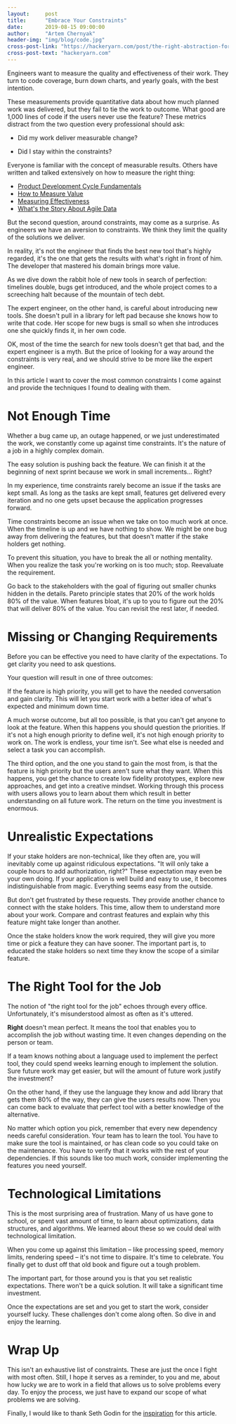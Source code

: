 ```yaml
---
layout:     post
title:      "Embrace Your Constraints"
date:       2019-08-15 09:00:00
author:     "Artem Chernyak"
header-img: "img/blog/code.jpg"
cross-post-link: "https://hackeryarn.com/post/the-right-abstraction-for-lambdas/"
cross-post-text: "hackeryarn.com"
---
```


Engineers want to measure the quality and effectiveness of their work. They
turn to code coverage, burn down charts, and yearly goals, with the best
intention.

These measurements provide quantitative data about how much planned work was
delivered, but they fail to tie the work to outcome. What good are 1,000
lines of code if the users never use the feature? These metrics distract from
the two question every professional should ask:

-   Did my work deliver measurable change?

-   Did I stay within the constraints?

Everyone is familiar with the concept of measurable results. Others have written
and talked extensively on how to measure the right thing: 

-   [Product Development Cycle Fundamentals](https://blog.ycombinator.com/product-development-cycle-fundamentals/)
-   [How to Measure Value](https://www.thoughtworks.com/insights/blog/how-measure-value)
-   [Measuring Effectiveness](https://medium.com/@LyndhurstGroup/measuring-effectiveness-fe84b08d9035)
-   [What's the Story About Agile Data](https://www.agilealliance.org/resources/videos/whats-the-story-about-agile-data/)

But the second question, around constraints, may come as a surprise. As
engineers we have an aversion to constraints. We think they limit the quality of
the solutions we deliver.

In reality, it's not the engineer that finds the best new tool that's highly
regarded, it's the one that gets the results with what's right in front of
him. The developer that mastered his domain brings more value.

As we dive down the rabbit hole of new tools in search of perfection: timelines
double, bugs get introduced, and the whole project comes to a screeching halt
because of the mountain of tech debt.

The expert engineer, on the other hand, is careful about introducing new tools.
She doesn't pull in a library for left pad because she knows how to write
that code. Her scope for new bugs is small so when she introduces one she
quickly finds it, in her own code.

OK, most of the time the search for new tools doesn't get that bad, and the expert
engineer is a myth. But the price of looking for a way around the constraints is
very real, and we should strive to be more like the expert engineer.

In this article I want to cover the most common constraints I come against 
and provide the techniques I found to dealing with them.

# Not Enough Time

Whether a bug came up, an outage happened, or we just underestimated the work,
we constantly come up against time constraints. It's the nature of a job in a
highly complex domain.

The easy solution is pushing back the feature. We can finish it at the beginning of
next sprint because we work in small increments&#x2026; Right?

In my experience, time constraints rarely become an issue if the tasks are kept
small. As long as the tasks are kept small, features get delivered every
iteration and no one gets upset because the application progresses forward.

Time constraints become an issue when we take on too much work at once. When the
timeline is up and we have nothing to show. We might be one bug away from
delivering the features, but that doesn't matter if the stake holders get
nothing.

To prevent this situation, you have to break the all or nothing mentality. When
you realize the task you're working on is too much; stop. Reevaluate the
requirement.

Go back to the stakeholders with the goal of figuring out smaller chunks hidden
in the details. Pareto principle states that 20% of the work holds 80% of the
value. When features bloat, it's up to you to figure out the 20% that will
deliver 80% of the value. You can revisit the rest later, if needed.

# Missing or Changing Requirements

Before you can be effective you need to have clarity of the expectations. To get
clarity you need to ask questions.

Your question will result in one of three outcomes:

If the feature is high priority, you will get to have the needed conversation 
and gain clarity. This will let you start work with a better idea of what's
expected and minimum down time.

A much worse outcome, but all too possible, is that you can't get anyone to look
at the feature. When this happens you should question the priorities. If it's
not a high enough priority to define well, it's not high enough priority to work
on. The work is endless, your time isn't. See what else is needed and select
a task you can accomplish.

The third option, and the one you stand to gain the most from, is that the
feature is high priority but the users aren't sure what they want. When this
happens, you get the chance to create low fidelity prototypes, explore new
approaches, and get into a creative mindset. Working through this process with
users allows you to learn about them which result in better understanding on all
future work. The return on the time you investment is enormous.

# Unrealistic Expectations

If your stake holders are non-technical, like they often are, you will
inevitably come up against ridiculous expectations. "It will only take a couple
hours to add authorization, right?" These expectation may even be your own
doing. If your application is well build and easy to use, it becomes
indistinguishable from magic. Everything seems easy from the outside.

But don't get frustrated by these requests. They provide another chance to
connect with the stake holders. This time, allow them to understand more about
your work. Compare and contrast features and explain why this feature might take
longer than another.

Once the stake holders know the work required, they will give you more time or
pick a feature they can have sooner. The important part is, to educated the
stake holders so next time they know the scope of a similar feature.

# The Right Tool for the Job

The notion of "the right tool for the job" echoes through every office.
Unfortunately, it's misunderstood almost as often as it's uttered.

**Right** doesn't mean perfect. It means the tool that enables you to accomplish
the job without wasting time. It even changes depending on the person or team.

If a team knows nothing about a language used to implement the perfect tool,
they could spend weeks learning enough to implement the solution. Sure future
work may get easier, but will the amount of future work justify the investment?

On the other hand, if they use the language they know and add library that gets
them 80% of the way, they can give the users results now. Then you can come back
to evaluate that perfect tool with a better knowledge of the alternative.

No matter which option you pick, remember that every new dependency needs careful
consideration. Your team has to learn the tool. You have to make sure the
tool is maintained, or has clean code so you could take on the maintenance. You
have to verify that it works with the rest of your dependencies. If this sounds
like too much work, consider implementing the features you need yourself.

# Technological Limitations

This is the most surprising area of frustration. Many of us have gone to school,
or spent vast amount of time, to learn about optimizations, data structures, and
algorithms. We learned about these so we could deal with technological limitation.

When you come up against this limitation &#x2013; like processing speed, memory
limits, rendering speed &#x2013; it's not time to dispaire. It's time to celebrate.
You finally get to dust off that old book and figure out a tough problem.

The important part, for those around you is that you set realistic expectations.
There won't be a quick solution. It will take a significant time investment.

Once the expectations are set and you get to start the work, consider yourself
lucky. These challenges don't come along often. So dive in and enjoy the
learning.

# Wrap Up

This isn't an exhaustive list of constraints. These are just the once I fight
with most often. Still, I hope it serves as a reminder, to you and me, about how
lucky we are to work in a field that allows us to solve problems every day. To
enjoy the process, we just have to expand our scope of what problems we are
solving.

Finally, I would like to thank Seth Godin for the [inspiration](https://seths.blog/2019/06/constraints-and-measurement/) for this article.
